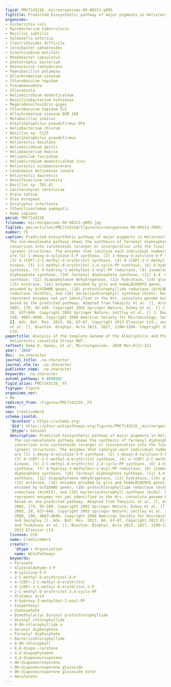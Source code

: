 ```yaml
---
figid: PMC7143216__microorganisms-08-00313-g005
figtitle: Predicted biosynthetic pathway of major pigments in Heliorestis convoluta
organisms:
- Escherichia coli
- Mycobacterium tuberculosis
- Bacillus subtilis
- Salmonella enterica
- Clostridioides difficile
- Cereibacter sphaeroides
- Sinorhizobium meliloti
- Rhodobacter capsulatus
- phototrophic bacterium
- Deinococcus radiodurans
- Paenibacillus polymyxa
- Allochromatium vinosum
- Chlorobaculum tepidum
- Pseudomonadota
- Chlorobiota
- Heliomicrobium modesticaldum
- Desulfitobacterium hafniense
- Megalodesulfovibrio gigas
- Chlorobaculum tepidum TLS
- Allochromatium vinosum DSM 180
- Metabacillus indicus
- Alkalihalophilus pseudofirmus OF4
- Heliobacterium chlorum
- Bacillus sp. C125
- Alkalihalophilus pseudofirmus
- Heliorestis baculata
- Heliomicrobium gestii
- Heliobacterium mobile
- Heliophilum fasciatum
- Heliomicrobium modesticaldum Ice1
- Heliorestis acidaminivorans
- Candidatus Heliomonas lunata
- Heliorestis daurensis
- Desulfosarcina cetonica
- Bacillus sp. TA2.A1
- Saccharomyces cerevisiae
- Oryza sativa
- Olea europaea
- Eucalyptus intertexta
- Ithyoclinostomum yamagutii
- Homo sapiens
pmcid: PMC7143216
filename: microorganisms-08-00313-g005.jpg
figlink: pmc/articles/PMC7143216/figure/microorganisms-08-00313-f005/
number: F5
caption: Predicted biosynthetic pathway of major pigments in Heliorestis convoluta.
  The non-mevalonate pathway shows the synthesis of farnesyl diphosphate for either
  conversion into carotenoids (orange) or incorporation into the final chlorophyll
  (green) structures. The enzymes that catalyze each individual numbered reaction
  are (1) 1-deoxy-d-xylulose-5-P synthase, (2) 1-deoxy-d-xylulose-5-P reductoisomerase,
  (3) 4-(CDP)-2-C-methyl-d-erythritol synthase, (4) 4-(CDP)-2-C-methyl-d-erythritol
  kinase, (5) 2-C-methyl-d-erythritol 2,4-cyclo-PP synthase, (6) 4-hydroxy-3-methylbut-2-enyl-PP
  synthase, (7) 4-hydroxy-3-methylbut-2-enyl-PP reductase, (8) isomerase, (9) geranyl
  diphosphate synthase, (10) farnesyl diphosphate synthase, (11) 4,4′-diapophytoene
  synthase, (12) diapophytoene dehydrogenase, (13) hydratase, (14) glucosyl transferase,
  (15) esterase, (16) enzymes encoded by gltx and hemALBCDENYG genes, (17) enzymes
  encoded by bchIDHME genes, (18) protochlorophyllide reductase (bchLNB), (19) chlorophyllide
  reductase (bchXYZ), and (20) bacteriochlorophyll synthase (bchG). Red, boxed numbers
  represent enzymes not yet identified in the Hrs. convoluta genome but are proposed
  based on the predicted pathway. Adapted from Takaichi et al. [], Arch. Microbiol.
  2003, 179, 95–100. Copyright 2002 Springer Nature; Dubey et al. [] J. Biosci. 2003,
  28, 637–646. Copyright 2003 Springer Nature; Sattley et al. [] J. Bacteriol. 2008,
  190, 4687–4696. Copyright 2008 American Society for Microbiology; Sattley and Swingley
  [], Adv. Bot. Res. 2013, 66, 67–97, Copyright 2013 Elsevier Ltd.; and Tsukatani
  et al. [], Biochim. Biophys. Acta 2013, 1827, 1200–1204. Copyright 2013 Elsevier
  Ltd.
papertitle: Analysis of the Complete Genome of the Alkaliphilic and Phototrophic Firmicute
  Heliorestis convoluta Strain HHT.
reftext: Emma D. Dewey, et al. Microorganisms. 2020 Mar;8(3):313.
year: '2020'
doi: .na.character
journal_title: .na.character
journal_nlm_ta: .na.character
publisher_name: .na.character
keywords: .na.character
automl_pathway: 0.8896882
figid_alias: PMC7143216__F5
figtype: Figure
organisms_ner:
- NA
redirect_from: /figures/PMC7143216__F5
ndex: ''
seo: CreativeWork
schema-jsonld:
  '@context': https://schema.org/
  '@id': https://pfocr.wikipathways.org/figures/PMC7143216__microorganisms-08-00313-g005.html
  '@type': Dataset
  description: Predicted biosynthetic pathway of major pigments in Heliorestis convoluta.
    The non-mevalonate pathway shows the synthesis of farnesyl diphosphate for either
    conversion into carotenoids (orange) or incorporation into the final chlorophyll
    (green) structures. The enzymes that catalyze each individual numbered reaction
    are (1) 1-deoxy-d-xylulose-5-P synthase, (2) 1-deoxy-d-xylulose-5-P reductoisomerase,
    (3) 4-(CDP)-2-C-methyl-d-erythritol synthase, (4) 4-(CDP)-2-C-methyl-d-erythritol
    kinase, (5) 2-C-methyl-d-erythritol 2,4-cyclo-PP synthase, (6) 4-hydroxy-3-methylbut-2-enyl-PP
    synthase, (7) 4-hydroxy-3-methylbut-2-enyl-PP reductase, (8) isomerase, (9) geranyl
    diphosphate synthase, (10) farnesyl diphosphate synthase, (11) 4,4′-diapophytoene
    synthase, (12) diapophytoene dehydrogenase, (13) hydratase, (14) glucosyl transferase,
    (15) esterase, (16) enzymes encoded by gltx and hemALBCDENYG genes, (17) enzymes
    encoded by bchIDHME genes, (18) protochlorophyllide reductase (bchLNB), (19) chlorophyllide
    reductase (bchXYZ), and (20) bacteriochlorophyll synthase (bchG). Red, boxed numbers
    represent enzymes not yet identified in the Hrs. convoluta genome but are proposed
    based on the predicted pathway. Adapted from Takaichi et al. [], Arch. Microbiol.
    2003, 179, 95–100. Copyright 2002 Springer Nature; Dubey et al. [] J. Biosci.
    2003, 28, 637–646. Copyright 2003 Springer Nature; Sattley et al. [] J. Bacteriol.
    2008, 190, 4687–4696. Copyright 2008 American Society for Microbiology; Sattley
    and Swingley [], Adv. Bot. Res. 2013, 66, 67–97, Copyright 2013 Elsevier Ltd.;
    and Tsukatani et al. [], Biochim. Biophys. Acta 2013, 1827, 1200–1204. Copyright
    2013 Elsevier Ltd.
  license: CC0
  name: CreativeWork
  creator:
    '@type': Organization
    name: WikiPathways
  keywords:
  - Pyruvate
  - Glyceraldehyde-3-P
  - D-xylulose-5-P
  - 2-C-methyl-D-erythritol-4-P
  - 4-(CDP)-2-C-methyl-D-erythritol
  - 4-(CDP)-2-C-methyl-D-erythritol-2-P
  - 2-C-methyl-D-erythritol 2,4-cyclo-PP
  - Glutamic acid
  - 4-hydroxy-3-methylbut-2-enyl-PP
  - Isopentenyl
  - diphosphate
  - Dimethylallyl Divinyl protochlorophyllide
  - Divinyl chlorophyllide
  - 8-OH-chlorophyllide a
  - Geranyl diphosphate
  - Farnesyl diphosphate
  - Bacteriochlorophyllide
  - 8-OH-chlorophyll
  - 8,8-diapo--carotene
  - 4,4-diapophytoene
  - 4,4-diaponeurosporene
  - OH-diaponeurosporene
  - OH-diaponeurosporene glucoside
  - OH-diaponeurosporene glucoside ester
  - mevalonate
---
```

